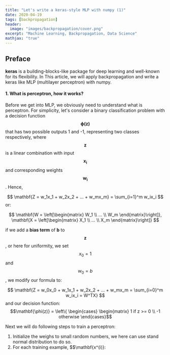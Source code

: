 ```yaml
---
title: "Let's write a keras-style MLP with numpy (1)"
date: 2020-04-19
tags: [backpropagation]
header:
  image: "images/backpropagation/cover.png"
excerpt: "Machine Learning, Backpropagation, Data Science"
mathjax: "true"
---
```

## Preface

**keras** is a building-blocks-like package for deep learning and well-known for its flexibility. In This
article, we will apply backpropagation and write a keras like MLP (multilayer perceptron) with numpy.

#### 1. What is perceptron, how it works?

Before we get into MLP, we obviously need to understand what is perceptron.
For simplicity, let's consider a binary classification problem with a decision function $$ \mathbf{\phi(z)} $$ that
has two possible outputs 1 and -1, representing two classes respectively, where
$$ \mathbf{z} $$ is a linear combination with input $$ \mathbf{x_i} $$ and corresponding weights $$ \mathbf{w_i} $$. Hence,

$$ \mathbf{Z = w_1x_1 + w_2x_2 + ... + w_mx_m} = \sum_{i=1}^m w_ix_i $$ or:

$$ \mathbf{W = \left[\begin{matrix} W_1 \\ ... \\ W_m \end{matrix}\right]},
 \mathbf{X = \left[\begin{matrix} X_1 \\ ... \\ X_m \end{matrix}\right]} $$

 if we add a **bias term** of **b** to $$ \mathbf{z} $$, or here for uniformity, we set $$x_0 = 1$$ and
 $$w_0 = b$$, we modify our formula to:

$$ \mathbf{Z = w_0x_0 + w_1x_1 + w_2x_2 + ... + w_mx_m = \sum_{i=0}^m w_ix_i = W^TX} $$
and our decision function:
$$\mathbf{\phi(z)} = \left\{
\begin{cases}
\begin{matrix} 1 if z >= 0 \\ -1 otherwise
\end{cases}$$

Next we will do following steps to train a perceptron:
1. Initialize the weighs to small random numbers, we here can use stand normal distribution to do so.
2. For each training example, $$\mathbf{x^(i)}:

